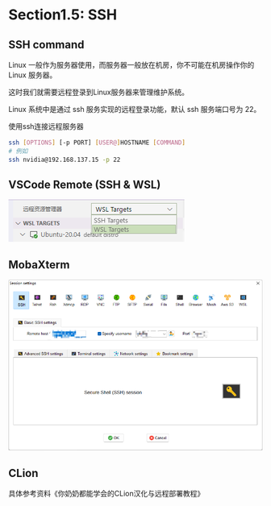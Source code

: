 # Section1.5: SSH

## SSH command

Linux 一般作为服务器使用，而服务器一般放在机房，你不可能在机房操作你的 Linux 服务器。

这时我们就需要远程登录到Linux服务器来管理维护系统。

Linux 系统中是通过 ssh 服务实现的远程登录功能，默认 ssh 服务端口号为 22。

使用ssh连接远程服务器
```sh
ssh [OPTIONS] [-p PORT] [USER@]HOSTNAME [COMMAND]
# 例如
ssh nvidia@192.168.137.15 -p 22
```

## VSCode Remote (SSH & WSL)

![](./assets/VScode_remote.png)

## MobaXterm

![](./assets/MobaXTerm.png)

## CLion

具体参考资料《你奶奶都能学会的CLion汉化与远程部署教程》